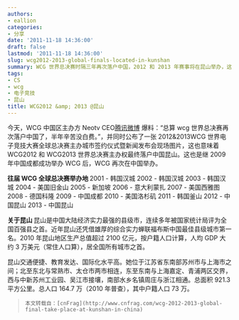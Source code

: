 ```yaml
---
authors:
- eallion
categories:
- 分享
date: '2011-11-18 14:36:00'
draft: false
lastmod: '2011-11-18 14:36:00'
slug: wcg2012-2013-global-finals-located-in-kunshan
summary: WCG 世界总决赛时隔三年再次落户中国，2012 和 2013 年赛事将在昆山举办，这是继 2009 年成都后中国第二次承办该赛事。昆山作为经济实力强劲的县级市，凭借优越的地理位置和国际化水平成为理想举办地。
tags:
- CS
- wcg
- 电子竞技
- 昆山
title: WCG2012 &amp; 2013 @昆山
---
```

今天，WCG 中国区主办方 Neotv CEO[腾讯微博](http://t.qq.com/kenlin1120) 爆料：“总算 wcg 世界总决赛再次落户中国了，半年辛苦没白费。”，并同时公布了一张 2012&2013WCG 世界电子竞技大赛全球总决赛主办城市签约仪式暨新闻发布会现场图片，这也意味着 WCG2012 和 WCG2013 世界总决赛主办权最终落户中国昆山。这也是继 2009 年中国成都成功举办 WCG 后，WCG 再次在中国举办。

<strong > 往届 WCG 全球总决赛举办地 </strong>
  2001 - 韩国汉城
  2002 - 韩国汉城
  2003 - 韩国汉城
  2004 - 美国旧金山
  2005 - 新加坡
  2006 - 意大利蒙扎
  2007 - 美国西雅图
  2008 - 德国科隆
  2009 - 中国成都
  2010 - 美国洛杉矶
  2011 - 韩国釜山
  2012 - 中国昆山
  2013 - 中国昆山

<strong > 关于昆山 </strong>
  昆山是中国大陆经济实力最强的县级市，连续多年被国家统计局评为全国百强县之首。近年昆山还凭借雄厚的综合实力蝉联福布斯中国最佳县级城市第一名。2010 年昆山地区生产总值超过 2100 亿元，按户籍人口计算，人均 GDP 大约 3 万美元（常住人口算），居全国所有城市之首。

  昆山交通便捷、教育发达、国际化水平高。她位于江苏省东南部苏州市与上海市之间；北至东北与常熟市、太仓市两市相连，东至东南与上海嘉定、青浦两区交界，西与中新苏州工业园、吴江市接壤，南部水乡名镇周庄与浙江相通。总面积 921.3 平方公里。总人口 164.7 万（2010 年普查），其中户籍人口 73 万。

>     本文转载自：[cnFrag](http://www.cnfrag.com/wcg-2012-2013-global-final-take-place-at-kunshan-in-china)